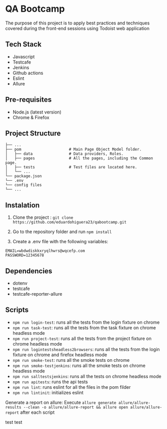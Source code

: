 # QA Bootcamp

The purpose of this project is to apply best practices and techniques covered during the front-end sessions using Todoist web application

## Tech Stack

- Javascript
- Testcafe
- Jenkins
- Github actions
- Eslint
- Allure

## Pre-requisites

- Node.js (latest version)
- Chrome & Firefox

## Project Structure

```
├── ...
├── pom                     # Main Page Object Model folder.
│   ├── data                # Data providers, Roles.
│   ├── pages               # All the pages, including the Common page.
│   ├── tests               # Test files are located here.
│   └── ...
└── package.json
└── .env
└── config files
└── ...
```

## Instalation

1. Clone the project : `git clone https://github.com/eduardohiguera23/qabootcamp.git`

2. Go to the repository folder and run `npm install`

3. Create a .env file with the following variables:

```
EMAIL=wbdwdiskkxryqlhwrs@wqcefp.com
PASSWORD=12345678
```

## Dependencies

- dotenv
- testcafe
- testcafe-reporter-allure

## Scripts

- `npm run login-test`: runs all the tests from the login fixture on chrome
- `npm run task-test`: runs all the tests from the task fixture on chrome headless mode
- `npm run project-test`: runs all the tests from the project fixture on chrome headless mode
- `npm run logintestsheadless2browsers`: runs all the tests from the login fixture on chrome and firefox headless mode
- `npm run smoke-test`: runs all the smoke tests on chrome
- `npm run smoke-testjenkins`: runs all the smoke tests on chrome headless mode
- `npm run salltestsjenkins`: runs all the tests on chrome headless mode
- `npm run apitests`: runs the api tests
- `npm run lint`: runs eslint for all the files in the pom filder
- `npm run lintinit`: initializes eslint

Generate a report on allure:
Execute `allure generate allure/allure-results --clean -o allure/allure-report && allure open allure/allure-report` after each script

test
test
